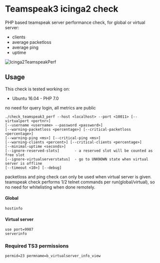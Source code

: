 Teamspeak3 icinga2 check
===============

PHP based teamspeak server performance check, for global or virtual server:

* clients
* average packetloss
* average ping
* uptime

![Icinga2TeamspeakPerf](https://img.seosepa.net/check_teamspeak3_perf.png)

Usage
-------------

This check is tested working on:
* Ubuntu 16.04 - PHP 7.0

no need for query login, all metrics are public
```
./check_teamspeak3_perf --host <localhost> --port <10011> [--virtualport <portnr>]
[--username <username> --password <password>]
[--warning-packetloss <percentage>] [--critical-packetloss <percentage>]
[--warning-ping <ms>] [--critical-ping <ms>]
[--warning-clients <percent>] [--critical-clients <percentage>]
[--minimal-uptime <seconds>]
[--ignore-reserved-slots]       - a reserved slot will be counted as free slot
[--ignore-virtualserverstatus]  - go to UNKNOWN state when virtual server is offline
[--timeout <10>] [--debug]
```

packetloss and ping check can only be used when virtual server is given.<br/>
teamspeak check performs 1/2 telnet commands per run(global/virtual), so no need for whitelisting when done remotely.

#### Global
```
hostinfo
```
#### Virtual server
```
use port=9987
serverinfo
```
### Required TS3 permissions
```
permid=23 permname=b_virtualserver_info_view
```
